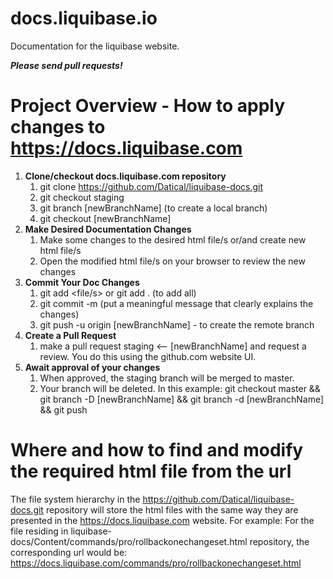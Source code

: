 # docs.liquibase.io

Documentation for the liquibase website.

***Please send pull requests!***

Project Overview - How to apply changes to https://docs.liquibase.com
========================================================================


1. **Clone/checkout docs.liquibase.com repository**
    1. git clone https://github.com/Datical/liquibase-docs.git
    2. git checkout staging
    3. git branch [newBranchName] (to create a local branch)
    4. git checkout [newBranchName]
2. **Make Desired Documentation Changes**
    1. Make some changes to the desired html file/s or/and create new html file/s
    2. Open the modified html file/s on your browser to review the new changes
3. **Commit Your Doc Changes**
    1. git add <file/s> or git add . (to add all)
    2. git commit -m <message> (put a meaningful message that clearly explains the changes)
    3. git push -u origin [newBranchName] - to create the remote branch
4. **Create a Pull Request**
    1. make a pull request  staging <-- [newBranchName]  and request a review. You do this using the github.com website UI.
5. **Await approval of your changes**
    1. When approved, the staging branch will be merged to master.
    2. Your branch will be deleted.  In this example: git checkout master && git branch -D [newBranchName] && git branch -d [newBranchName] && git push

Where and how to find and modify the required html file from the url
====================================================================
The file system hierarchy in the https://github.com/Datical/liquibase-docs.git repository will store the html files with the same way they are presented in the https://docs.liquibase.com website.
For example: For the file residing in liquibase-docs/Content/commands/pro/rollbackonechangeset.html repository, the corresponding url would be: https://docs.liquibase.com/commands/pro/rollbackonechangeset.html
